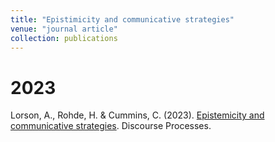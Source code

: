 ```yaml
---
title: "Epistimicity and communicative strategies"
venue: "journal article"
collection: publications
---
```


2023
===

Lorson, A., Rohde, H. & Cummins, C. (2023). [Epistemicity and communicative strategies](https://www.tandfonline.com/doi/citedby/10.1080/0163853X.2023.2255494?scroll=top&needAccess=true). Discourse Processes.
